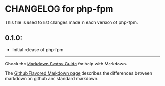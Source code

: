 # CHANGELOG for php-fpm

This file is used to list changes made in each version of php-fpm.

## 0.1.0:

* Initial release of php-fpm

- - -
Check the [Markdown Syntax Guide](http://daringfireball.net/projects/markdown/syntax) for help with Markdown.

The [Github Flavored Markdown page](http://github.github.com/github-flavored-markdown/) describes the differences between markdown on github and standard markdown.
